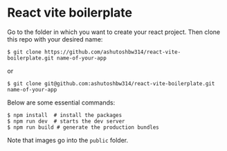 # React vite boilerplate
Go to the folder in which you want to create your react project. Then clone this repo with your desired name:
```
$ git clone https://github.com/ashutoshbw314/react-vite-boilerplate.git name-of-your-app
```
or
```
$ git clone git@github.com:ashutoshbw314/react-vite-boilerplate.git name-of-your-app
```

Below are some essential commands:
```
$ npm install  # install the packages
$ npm run dev  # starts the dev server
$ npm run build # generate the production bundles
```

Note that images go into the `public` folder.
